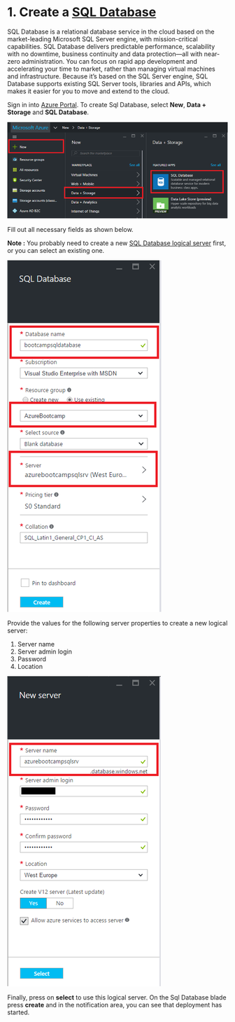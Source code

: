 
# 1. Create a [SQL Database](https://azure.microsoft.com/en-us/documentation/articles/sql-database-technical-overview/)

SQL Database is a relational database service in the cloud based on the market-leading Microsoft SQL Server engine, with mission-critical capabilities. SQL Database delivers predictable performance, scalability with no downtime, business continuity and data protection—all with near-zero administration. You can focus on rapid app development and accelerating your time to market, rather than managing virtual machines and infrastructure. Because it’s based on the SQL Server engine, SQL Database supports existing SQL Server tools, libraries and APIs, which makes it easier for you to move and extend to the cloud.

Sign in into [Azure Portal](https://portal.azure.com/).
To create Sql Database, select **New**, **Data + Storage** and **SQL Database**.

![create new sql database](./images/sqldb-create1.png)

Fill out all necessary fields as shown below. 

**Note :** You probably need to create a new [SQL Database logical server](https://azure.microsoft.com/en-us/documentation/articles/sql-database-get-started/#create-an-azure-sql-database-logical-server) first, or you can select an existing one. 

![create new sql database](./images/sqldb-create2.png)

Provide the values for the following server properties to create a new logical server:

1.  Server name
2.  Server admin login
3.  Password
4.  Location

![create new logical server](./images/sqldb-create3.png)

Finally, press on **select** to use this logical server. 
On the Sql Database blade press **create** and in the notification area, you can see that deployment has started.